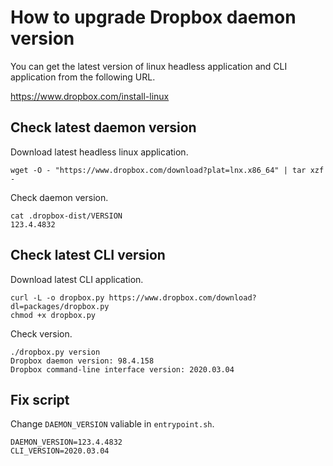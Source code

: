 # How to upgrade Dropbox daemon version

You can get the latest version of linux headless application and CLI application from the following URL.

https://www.dropbox.com/install-linux

## Check latest daemon version

Download latest headless linux application.

```
wget -O - "https://www.dropbox.com/download?plat=lnx.x86_64" | tar xzf -
```

Check daemon version.

```
cat .dropbox-dist/VERSION
123.4.4832
```

## Check latest CLI version

Download latest CLI application.

```
curl -L -o dropbox.py https://www.dropbox.com/download?dl=packages/dropbox.py
chmod +x dropbox.py
```

Check version.

```
./dropbox.py version
Dropbox daemon version: 98.4.158
Dropbox command-line interface version: 2020.03.04
```

## Fix script

Change `DAEMON_VERSION` valiable in `entrypoint.sh`.

```
DAEMON_VERSION=123.4.4832
CLI_VERSION=2020.03.04
```

